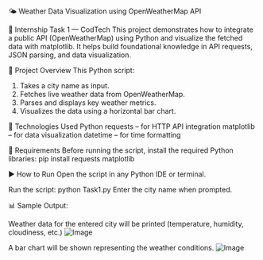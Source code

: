 🌤️ Weather Data Visualization using OpenWeatherMap API

📌 Internship Task 1 — CodTech
This project demonstrates how to integrate a public API (OpenWeatherMap) using Python and visualize the fetched data with matplotlib. It helps build foundational knowledge in API requests, JSON parsing, and data visualization.

📁 Project Overview
This Python script:
1. Takes a city name as input.
2. Fetches live weather data from OpenWeatherMap.
3. Parses and displays key weather metrics.
4. Visualizes the data using a horizontal bar chart.

🔧 Technologies Used
Python
requests – for HTTP API integration
matplotlib – for data visualization
datetime – for time formatting

🧾 Requirements
Before running the script, install the required Python libraries:
pip install requests matplotlib

▶️ How to Run
Open the script in any Python IDE or terminal.

Run the script:
python Task1.py
Enter the city name when prompted.

📊 Sample Output:

Weather data for the entered city will be printed (temperature, humidity, cloudiness, etc.)
![Image](https://github.com/user-attachments/assets/7c30c250-e590-45bc-bb7b-5f0202dc749a)

A bar chart will be shown representing the weather conditions.
![Image](https://github.com/user-attachments/assets/50baf24e-7fcb-4a66-bf51-e53bb20292bc)


